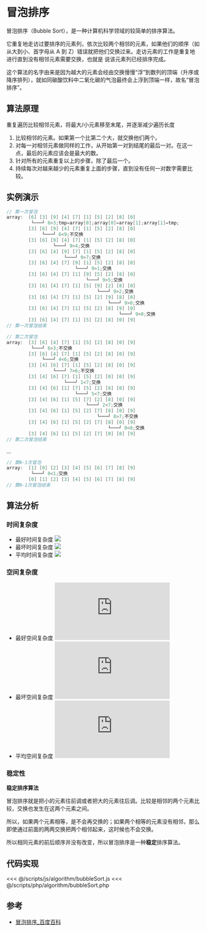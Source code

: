 # 冒泡排序

冒泡排序（Bubble Sort），是一种计算机科学领域的较简单的排序算法。

它重复地走访过要排序的元素列，依次比较两个相邻的元素，如果他们的顺序（如从大到小、首字母从 A 到 Z）错误就把他们交换过来。走访元素的工作是重复地进行直到没有相邻元素需要交换，也就是
说该元素列已经排序完成。

这个算法的名字由来是因为越大的元素会经由交换慢慢“浮”到数列的顶端（升序或降序排列），就如同碳酸饮料中二氧化碳的气泡最终会上浮到顶端一样，故名“冒泡排序”。

## 算法原理

重复遍历比较相邻元素，将最大/小元素移至末尾，并逐渐减少遍历长度

1. 比较相邻的元素。如果第一个比第二个大，就交换他们两个。
2. 对每一对相邻元素做同样的工作，从开始第一对到结尾的最后一对。在这一点，最后的元素应该会是最大的数。
3. 针对所有的元素重复以上的步骤，除了最后一个。
4. 持续每次对越来越少的元素重复上面的步骤，直到没有任何一对数字需要比较。

## 实例演示

```c
// 第一次冒泡
array:  [6] [3] [9] [4] [7] [1] [5] [2] [8] [0]
         └───┘ 6>3;tmp=array[0];array[0]=array[1];array[1]=tmp;
        [3] [6] [9] [4] [7] [1] [5] [2] [8] [0]
             └───┘ 6<9;不交换
        [3] [6] [9] [4] [7] [1] [5] [2] [8] [0]
                 └───┘ 9>4;交换
        [3] [6] [4] [9] [7] [1] [5] [2] [8] [0]
                     └───┘ 9>7;交换
        [3] [6] [4] [7] [9] [1] [5] [2] [8] [0]
                         └───┘ 9>1;交换
        [3] [6] [4] [7] [1] [9] [5] [2] [8] [0]
                             └───┘ 9>5;交换
        [3] [6] [4] [7] [1] [5] [9] [2] [8] [0]
                                 └───┘ 9>2;交换
        [3] [6] [4] [7] [1] [5] [2] [9] [8] [0]
                                     └───┘ 9>8;交换
        [3] [6] [4] [7] [1] [5] [2] [8] [9] [0]
                                         └───┘ 9>0;交换
        [3] [6] [4] [7] [1] [5] [2] [8] [0] [9]
// 第一次冒泡结束
```

```c
// 第二次冒泡
array:  [3] [6] [4] [7] [1] [5] [2] [8] [0] [9]
         └───┘ 6>3;不交换
        [3] [6] [4] [7] [1] [5] [2] [8] [0] [9]
             └───┘ 4<6;交换
        [3] [4] [6] [7] [1] [5] [2] [8] [0] [9]
                 └───┘ 7>6;不交换
        [3] [4] [6] [7] [1] [5] [2] [8] [0] [9]
                     └───┘ 1<7;交换
        [3] [4] [6] [1] [7] [5] [2] [8] [0] [9]
                         └───┘ 5<7;交换
        [3] [4] [6] [1] [5] [7] [2] [8] [0] [9]
                             └───┘ 2<7;交换
        [3] [4] [6] [1] [5] [2] [7] [8] [0] [9]
                                 └───┘ 8>7;不交换
        [3] [4] [6] [1] [5] [2] [7] [8] [0] [9]
                                     └───┘ 0<8;交换
        [3] [4] [6] [1] [5] [2] [7] [0] [8] [9]
// 第二次冒泡结束
```

...

```c
// 第N-1次冒泡
array:  [1] [0] [2] [3] [4] [5] [6] [7] [8] [9]
         └───┘ 0<1;交换
        [0] [1] [2] [3] [4] [5] [6] [7] [8] [9]
// 第N-1次冒泡结束
```

## 算法分析

### 时间复杂度

- 最好时间复杂度 ![](<https://latex.codecogs.com/png.latex?C_{min}=n-1;M_{min}=0;O(n);>)
- 最坏时间复杂度 ![](<https://latex.codecogs.com/png.latex?C_{max}=\frac{n(n-1)}{2}=O(n^2);M_{max}=\frac{3n(n-1)}{2}=O(n^2);O(n^2);>)
- 平均时间复杂度 ![](<https://latex.codecogs.com/png.latex?O(n^2);>)

### 空间复杂度

- 最好空间复杂度 ![](https://latex.codecogs.com/png.latex?0;)
- 最坏空间复杂度 ![](<https://latex.codecogs.com/png.latex?O(n);>)
- 平均空间复杂度 ![](<https://latex.codecogs.com/png.latex?O(1);>)

### 稳定性

**稳定排序算法**

冒泡排序就是把小的元素往前调或者把大的元素往后调。比较是相邻的两个元素比较，交换也发生在这两个元素之间。

所以，如果两个元素相等，是不会再交换的；如果两个相等的元素没有相邻，那么即使通过前面的两两交换把两个相邻起来，这时候也不会交换。

所以相同元素的前后顺序并没有改变，所以冒泡排序是一种**稳定**排序算法。

## 代码实现

<code-group>
<code-block title="JavaScript">
<<< @/scripts/js/algorithm/bubbleSort.js
</code-block>
<code-block title="PHP">
<<< @/scripts/php/algorithm/bubbleSort.php
</code-block>
</code-group>

## 参考

- [冒泡排序\_百度百科](https://baike.baidu.com/item/%E5%86%92%E6%B3%A1%E6%8E%92%E5%BA%8F)
